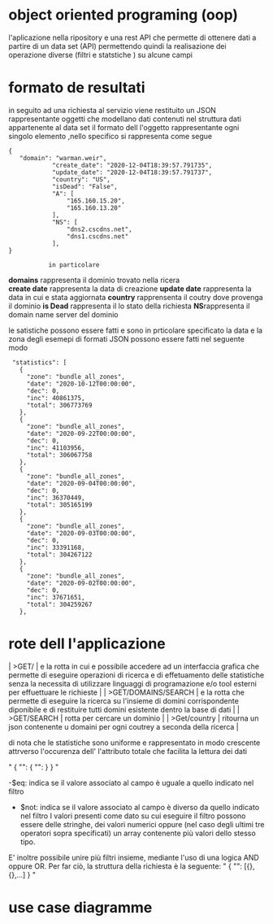 # object oriented programing (oop)
l'aplicazione nella ripository  e una rest API che permette di ottenere dati a partire di un data set (API) permettendo quindi la realisazione dei operazione diverse (filtri e statstiche ) su alcune campi
# formato de resultati
in seguito  ad una richiesta al servizio viene restituito  un JSON  rappresentante oggetti che modellano dati contenuti nel struttura dati  appartenente al data set  il formato dell l'oggetto rappresentante ogni singolo elemento ,nello specifico si rappresenta come segue 

```
{
   "domain": "warman.weir",
            "create_date": "2020-12-04T18:39:57.791735",
            "update_date": "2020-12-04T18:39:57.791737",
            "country": "US",
            "isDead": "False",
            "A": [
                "165.160.15.20",
                "165.160.13.20"
            ],
            "NS": [
                "dns2.cscdns.net",
                "dns1.cscdns.net"
            ],
}
```

               in particolare  


  **domains** rappresenta il dominio trovato nella ricera  
  **create date** rappresenta la data di creazione 
   **update date** rappresenta la data  in cui  e stata aggiornata 
   **country** rapprensenta il coutry dove provenga il dominio 
  **is Dead** rappresenta il lo stato della richiesta
 **NS**rappresenta il domain name server del dominio
                
                    
 le satistiche possono essere fatti e sono in prticolare  specificato  la data  e la zona degli esemepi di  formati JSON possono essere fatti  nel seguente modo 
                
 ```{
  "statistics": [
    {
      "zone": "bundle_all_zones",
      "date": "2020-10-12T00:00:00",
      "dec": 0,
      "inc": 40861375,
      "total": 306773769
    },
    {
      "zone": "bundle_all_zones",
      "date": "2020-09-22T00:00:00",
      "dec": 0,
      "inc": 41103956,
      "total": 306067758
    },
    {
      "zone": "bundle_all_zones",
      "date": "2020-09-04T00:00:00",
      "dec": 0,
      "inc": 36370449,
      "total": 305165199
    },
    {
      "zone": "bundle_all_zones",
      "date": "2020-09-03T00:00:00",
      "dec": 0,
      "inc": 33391168,
      "total": 304267122
    },
    {
      "zone": "bundle_all_zones",
      "date": "2020-09-02T00:00:00",
      "dec": 0,
      "inc": 37671651,
      "total": 304259267
    },
 ```
 
 # rote dell l'applicazione 
 
 | >GET/ |  e la rotta in cui e possibile accedere  ad un interfaccia  grafica che permette di eseguire operazioni di ricerca  e di effetuamento  delle statistiche  senza  la necessita  di utilizzare linguaggi di programazione  e/o tool esterni per effuettuare le richieste |
| >GET/DOMAINS/SEARCH |  e la rotta che permette di eseguire la ricerca su l'insieme di  domini corrispondente  diponibile e di restituire tutti domini esistente  dentro la base di dati |
| >GET/SEARCH | rotta per cercare un dominio  |
| >Get/country |  ritourna un json contenente u domaini per ogni coutrey a seconda della ricerca |
 
 
 
 
 
 di nota che le statistiche sono uniforme e rappresentato in modo crescente attrverso l'occurenza dell' l'attributo totale  che facilita la  lettura dei dati 
 
 
 
  "
  {
    "<campo>": {
	    "<operatore>": <dato>
	}
}
  "
   
   -$eq: indica se il valore associato al campo è uguale a quello indicato nel filtro
   - $not: indica se il valore associato al campo è diverso da quello indicato nel filtro
   I valori presenti come dato su cui eseguire il filtro possono essere delle stringhe, dei valori numerici oppure (nel caso degli ultimi tre operatori sopra specificati) un array contenente più valori dello stesso tipo.

E' inoltre possibile unire più filtri insieme, mediante l'uso di una logica AND oppure OR. Per far ciò, la struttura della richiesta è la seguente:
"
{
	"<operatore logico>": [{<filtro1>},{<filtro2>},...]
}
 "
   
 # use case diagramme 
 
 
 
 
 
 
 
 
 
 
 
 
 
 
 
 
 
